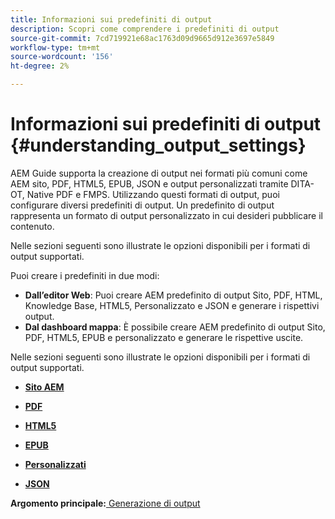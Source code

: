 ```yaml
---
title: Informazioni sui predefiniti di output
description: Scopri come comprendere i predefiniti di output
source-git-commit: 7cd719921e68ac1763d09d9665d912e3697e5849
workflow-type: tm+mt
source-wordcount: '156'
ht-degree: 2%

---
```



# Informazioni sui predefiniti di output {#understanding_output_settings}

AEM Guide supporta la creazione di output nei formati più comuni come AEM sito, PDF, HTML5, EPUB, JSON e output personalizzati tramite DITA-OT, Native PDF e FMPS. Utilizzando questi formati di output, puoi configurare diversi predefiniti di output. Un predefinito di output rappresenta un formato di output personalizzato in cui desideri pubblicare il contenuto.

Nelle sezioni seguenti sono illustrate le opzioni disponibili per i formati di output supportati.

Puoi creare i predefiniti in due modi:

- **Dall’editor Web**: Puoi creare AEM predefinito di output Sito, PDF, HTML, Knowledge Base, HTML5, Personalizzato e JSON e generare i rispettivi output.
- **Dal dashboard mappa**: È possibile creare AEM predefinito di output Sito, PDF, HTML5, EPUB e personalizzato e generare le rispettive uscite.

Nelle sezioni seguenti sono illustrate le opzioni disponibili per i formati di output supportati.

- **[Sito AEM](generate-output-aem-site.md)**

- **[PDF](generate-output-pdf.md)**

- **[HTML5](generate-output-html5.md)**

- **[EPUB](generate-output-epub.md)**

- **[Personalizzati](generate-output-custom.md)**

- **[JSON](generate-output-json.md)**


**Argomento principale:**[ Generazione di output](generate-output.md)

